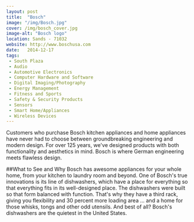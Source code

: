 ```yaml
---
layout: post
title:  "Bosch"
image: "/img/Bosch.jpg"
cover: /img/bosch_cover.jpg
image-alt: "Bosch logo"
location: Sands - 71032
website: http://www.boschusa.com
date:   2014-12-17
tags:
 - South Plaza
 - Audio
 - Automotive Electronics
 - Computer Hardware and Software
 - Digital Imaging/Photography
 - Energy Management
 - Fitness and Sports
 - Safety & Security Products
 - Sensors
 - Smart Home/Appliances
 - Wireless Devices
---
```


Customers who purchase Bosch kitchen appliances and home appliances have never had to choose between groundbreaking engineering and modern design. For over 125 years, we've designed products with both functionality and aesthetics in mind. Bosch is where German engineering meets flawless design.

##What to See and Why
Bosch has awesome appliances for your whole home, from your kitchen to laundry room and beyond. One of Bosch's true innovations is its line of dishwashers, which have a place for everything so that everything fits in its well-designed place. The dishwashers were built so that form balanced with function. That's why they have a third rack, giving you flexibility and 30 percent more loading area ... and a home for those whisks, tongs and other odd utensils. And best of all? Bosch's dishwashers are the quietest in the United States.